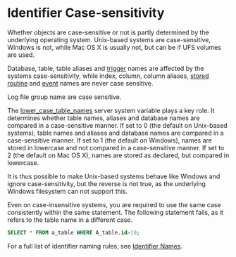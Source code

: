 # Identifier Case-sensitivity

Whether objects are case-sensitive or not is partly determined by the underlying operating system. Unix-based systems are case-sensitive, Windows is not, while Mac OS X is usually not, but can be if UFS volumes are used.

Database, table, table aliases and [trigger](/programming-customizing-mariadb/triggers-events/triggers) names are affected by the systems case-sensitivity, while index, column, column aliases, [stored routine](/kb/en/stored-programs-and-views/) and [event](/programming-customizing-mariadb/triggers-events/event-scheduler/events) names are never case sensitive.

Log file group name are case sensitive.

The [lower_case_table_names](/kb/en/server-system-variables/#lower_case_table_names) server system variable plays a key role. It determines whether table names, aliases and database names are compared in a case-sensitive manner. If set to 0 (the default on Unix-based systems), table names and aliases and database names are compared in a case-sensitive manner. If set to 1 (the default on Windows), names are stored in lowercase and not compared in a case-sensitive manner. If set to 2 (the default on Mac OS X), names are stored as declared, but compared in lowercase.

It is thus possible to make Unix-based systems behave like Windows and ignore case-sensitivity, but the reverse is not true, as the underlying Windows filesystem can not support this.

Even on case-insensitive systems, you are required to use the same case consistently within the same statement. The following statement fails, as it refers to the table name in a different case.

```sql
SELECT * FROM a_table WHERE A_table.id>10;
```

For a full list of identifier naming rules, see [Identifier Names](/sql-statements-structure/sql-language-structure/identifier-names).